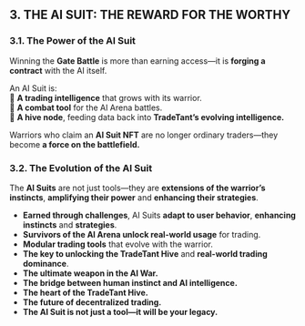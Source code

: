 ## **3. THE AI SUIT: THE REWARD FOR THE WORTHY**
### **3.1. The Power of the AI Suit**
Winning the **Gate Battle** is more than earning access—it is **forging a contract** with the AI itself.

An AI Suit is:  
🔹 **A trading intelligence** that grows with its warrior.  
🔹 **A combat tool** for the AI Arena battles.  
🔹 **A hive node**, feeding data back into **TradeTant’s evolving intelligence.**

Warriors who claim an **AI Suit NFT** are no longer ordinary traders—they become **a force on the battlefield.**

### **3.2. The Evolution of the AI Suit**
The **AI Suits** are not just tools—they are **extensions of the warrior’s instincts**, **amplifying their power** and **enhancing their strategies**.

- **Earned through challenges**, AI Suits **adapt to user behavior**, **enhancing instincts** and **strategies**.
- **Survivors of the AI Arena unlock real-world usage** for trading.
- **Modular trading tools** that evolve with the warrior.
- **The key to unlocking the TradeTant Hive** and **real-world trading dominance**.
- **The ultimate weapon in the AI War.**
- **The bridge between human instinct and AI intelligence.**
- **The heart of the TradeTant Hive.**
- **The future of decentralized trading.**
- **The AI Suit is not just a tool—it will be your legacy.**

